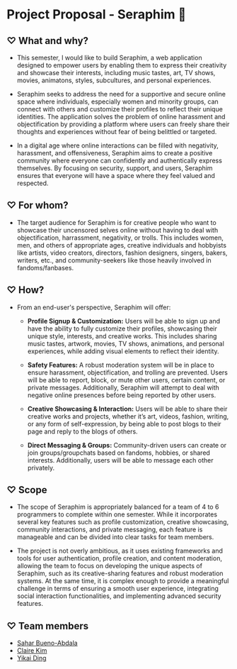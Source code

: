 # Project Proposal - Seraphim 🪽

## ♡ What and why?

* This semester, I would like to build Seraphim, a web application designed to empower users by enabling them to express their creativity and showcase their interests, including music tastes, art, TV shows, movies, animatons, styles, subcultures, and personal experiences.

* Seraphim seeks to address the need for a supportive and secure online space where individuals, especially women and minority groups, can connect with others and customize their profiles to reflect their unique identities. The application solves the problem of online harassment and objectification by providing a platform where users can freely share their thoughts and experiences without fear of being belittled or targeted.

* In a digital age where online interactions can be filled with negativity, harassment, and offensiveness, Seraphim aims to create a positive community where everyone can confidently and authentically express themselves. By focusing on security, support, and users, Seraphim ensures that everyone will have a space where they feel valued and respected.

## ♡ For whom?

* The target audience for Seraphim is for creative people who want to showcase their uncensored selves online without having to deal with objectification, harrassment, negativity, or trolls. This includes women, men, and others of appropriate ages, creative individuals and hobbyists like artists, video creators, directors, fashion designers, singers, bakers, writers, etc., and community-seekers like those heavily involved in fandoms/fanbases.

## ♡ How?

* From an end-user's perspective, Seraphim will offer:

    * **Profile Signup & Customization:** Users will be able to sign up and have the ability to fully customize their profiles, showcasing their unique style, interests, and creative works. This includes sharing music tastes, artwork, movies, TV shows, animations, and personal experiences, while adding visual elements to reflect their identity.

    * **Safety Features:** A robust moderation system will be in place to ensure harassment, objectification, and trolling are prevented. Users will be able to report, block, or mute other users, certain content, or private messages. Additionally, Seraphim will attempt to deal with negative online presences before being reported by other users.

    * **Creative Showcasing & Interaction:** Users will be able to share their creative works and projects, whether it’s art, videos, fashion, writing, or any form of self-expression, by being able to post blogs to their page and reply to the blogs of others.

    * **Direct Messaging & Groups:** Community-driven users can create or join groups/groupchats based on fandoms, hobbies, or shared interests. Additionally, users will be able to message each other privately.


## ♡ Scope

* The scope of Seraphim is appropriately balanced for a team of 4 to 6 programmers to complete within one semester. While it incorporates several key features such as profile customization, creative showcasing, community interactions, and private messaging, each feature is manageable and can be divided into clear tasks for team members.

* The project is not overly ambitious, as it uses existing frameworks and tools for user authentication, profile creation, and content moderation, allowing the team to focus on developing the unique aspects of Seraphim, such as its creative-sharing features and robust moderation systems. At the same time, it is complex enough to provide a meaningful challenge in terms of ensuring a smooth user experience, integrating social interaction functionalities, and implementing advanced security features.

## ♡ Team members

* [Sahar Bueno-Abdala](https://github.com/saharbueno)
* [Claire Kim](https://github.com/radishsoups)
* [Yikai Ding](https://github.com/dyk2003)

